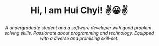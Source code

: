 ### <div align="center">
<h1 align="center">Hi, I am Hui Chyi! ✌😀✌</h1>
<p align="center"><i>A undergraduate student and a software developer with good problem-solving skills. Passionate about
            programming and
            technology. Equipped with a diverse and promising skill-set.</i></p>
            <img src="https://komarev.com/ghpvc/?username=huichyigui&style=flat-square&color=blue" alt="" /></div>
<!--
**huichyigui/huichyigui** is a ✨ _special_ ✨ repository because its `README.md` (this file) appears on your GitHub profile.

Here are some ideas to get you started:

- 🔭 I’m currently working on ...
- 🌱 I’m currently learning ...
- 👯 I’m looking to collaborate on ...
- 🤔 I’m looking for help with ...
- 💬 Ask me about ...
- 📫 How to reach me: ...
- 😄 Pronouns: ...
- ⚡ Fun fact: ...
-->
